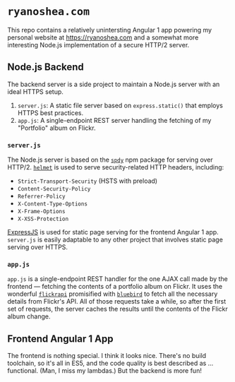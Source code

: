 # `ryanoshea.com`

This repo contains a relatively unintersting Angular 1 app powering my personal website at <https://ryanoshea.com> and a somewhat more interesting Node.js implementation of a secure HTTP/2 server.

## Node.js Backend

The backend server is a side project to maintain a Node.js server with an ideal HTTPS setup.

1. `server.js`: A static file server based on `express.static()` that employs HTTPS best practices.
1. `app.js`: A single-endpoint REST server handling the fetching of my "Portfolio" album on Flickr.

### `server.js`

The Node.js server is based on the [`spdy`](https://www.npmjs.com/package/spdy) npm package for serving over HTTP/2. [`helmet`](https://www.npmjs.com/package/helmet) is used to serve security-related HTTP headers, including:

- `Strict-Transport-Security` (HSTS with preload)
- `Content-Security-Policy`
- `Referrer-Policy`
- `X-Content-Type-Options`
- `X-Frame-Options`
- `X-XSS-Protection`

[ExpressJS](https://expressjs.com/) is used for static page serving for the frontend Angular 1 app. `server.js` is easily adaptable to any other project that involves static page serving over HTTPS.

### `app.js`

`app.js` is a single-endpoint REST handler for the one AJAX call made by the frontend — fetching the contents of a portfolio album on Flickr. It uses the wonderful [`flickrapi`](https://www.npmjs.com/package/flickrapi) promisified with [`bluebird`](https://www.npmjs.com/package/bluebird) to fetch all the necessary details from Flickr's API. All of those requests take a while, so after the first set of requests, the server caches the results until the contents of the Flickr album change.

## Frontend Angular 1 App

The frontend is nothing special. I think it looks nice. There's no build toolchain, so it's all in ES5, and the code quality is best described as … functional. (Man, I miss my lambdas.) But the backend is more fun!
